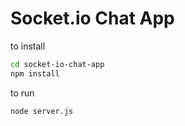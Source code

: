 # Socket.io Chat App

to install

```bash
cd socket-io-chat-app
npm install
```

to run 

```bash
node server.js
```
